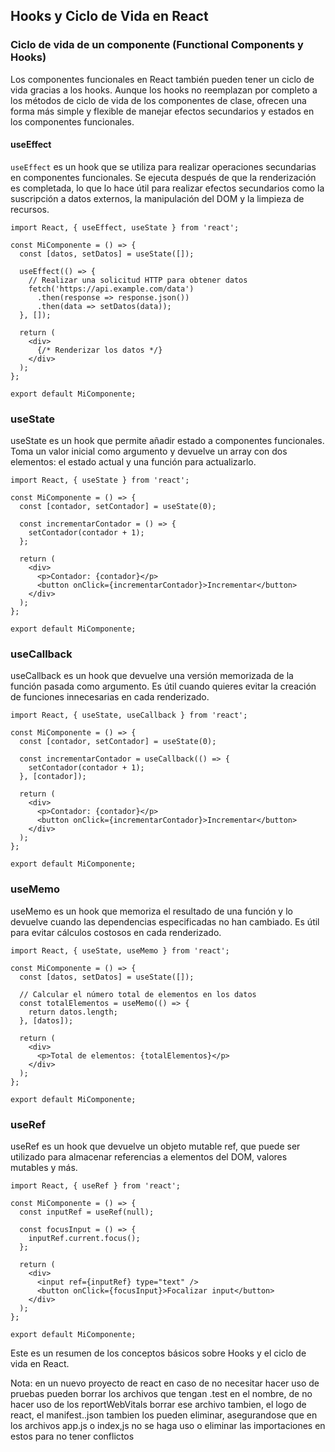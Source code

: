 ## Hooks y Ciclo de Vida en React

### Ciclo de vida de un componente (Functional Components y Hooks)

Los componentes funcionales en React también pueden tener un ciclo de vida gracias a los hooks. Aunque los hooks no reemplazan por completo a los métodos de ciclo de vida de los componentes de clase, ofrecen una forma más simple y flexible de manejar efectos secundarios y estados en los componentes funcionales.

#### useEffect

`useEffect` es un hook que se utiliza para realizar operaciones secundarias en componentes funcionales. Se ejecuta después de que la renderización es completada, lo que lo hace útil para realizar efectos secundarios como la suscripción a datos externos, la manipulación del DOM y la limpieza de recursos.

```
import React, { useEffect, useState } from 'react';

const MiComponente = () => {
  const [datos, setDatos] = useState([]);

  useEffect(() => {
    // Realizar una solicitud HTTP para obtener datos
    fetch('https://api.example.com/data')
      .then(response => response.json())
      .then(data => setDatos(data));
  }, []);

  return (
    <div>
      {/* Renderizar los datos */}
    </div>
  );
};

export default MiComponente;
```

### useState
useState es un hook que permite añadir estado a componentes funcionales. Toma un valor inicial como argumento y devuelve un array con dos elementos: el estado actual y una función para actualizarlo.

```
import React, { useState } from 'react';

const MiComponente = () => {
  const [contador, setContador] = useState(0);

  const incrementarContador = () => {
    setContador(contador + 1);
  };

  return (
    <div>
      <p>Contador: {contador}</p>
      <button onClick={incrementarContador}>Incrementar</button>
    </div>
  );
};

export default MiComponente;
```

### useCallback
useCallback es un hook que devuelve una versión memorizada de la función pasada como argumento. Es útil cuando quieres evitar la creación de funciones innecesarias en cada renderizado.

```
import React, { useState, useCallback } from 'react';

const MiComponente = () => {
  const [contador, setContador] = useState(0);

  const incrementarContador = useCallback(() => {
    setContador(contador + 1);
  }, [contador]);

  return (
    <div>
      <p>Contador: {contador}</p>
      <button onClick={incrementarContador}>Incrementar</button>
    </div>
  );
};

export default MiComponente;
```

### useMemo
useMemo es un hook que memoriza el resultado de una función y lo devuelve cuando las dependencias especificadas no han cambiado. Es útil para evitar cálculos costosos en cada renderizado.

```
import React, { useState, useMemo } from 'react';

const MiComponente = () => {
  const [datos, setDatos] = useState([]);

  // Calcular el número total de elementos en los datos
  const totalElementos = useMemo(() => {
    return datos.length;
  }, [datos]);

  return (
    <div>
      <p>Total de elementos: {totalElementos}</p>
    </div>
  );
};

export default MiComponente;
```

### useRef
useRef es un hook que devuelve un objeto mutable ref, que puede ser utilizado para almacenar referencias a elementos del DOM, valores mutables y más.

```
import React, { useRef } from 'react';

const MiComponente = () => {
  const inputRef = useRef(null);

  const focusInput = () => {
    inputRef.current.focus();
  };

  return (
    <div>
      <input ref={inputRef} type="text" />
      <button onClick={focusInput}>Focalizar input</button>
    </div>
  );
};

export default MiComponente;
```

Este es un resumen de los conceptos básicos sobre Hooks y el ciclo de vida en React.

Nota: en un nuevo proyecto de react en caso de no necesitar hacer uso de pruebas pueden borrar los archivos que tengan .test en el nombre, de no hacer uso de los reportWebVitals borrar ese archivo tambien, el logo de react, el manifest..json tambien los pueden eliminar, asegurandose que en los archivos app.js o index,js no se haga uso o eliminar las importaciones en estos para no tener conflictos  